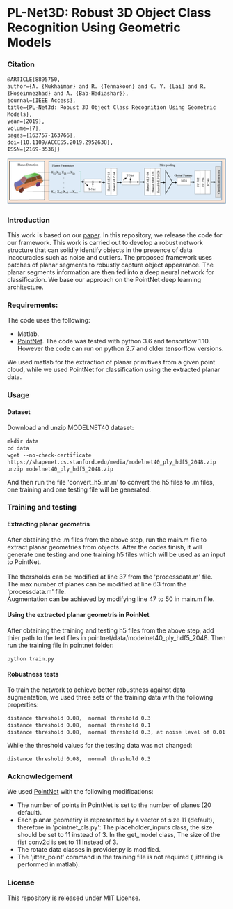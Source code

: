 # PL-Net3D: Robust 3D Object Class Recognition Using Geometric Models


### Citation
```
@ARTICLE{8895750,
author={A. {Mukhaimar} and R. {Tennakoon} and C. Y. {Lai} and R. {Hoseinnezhad} and A. {Bab-Hadiashar}},
journal={IEEE Access},
title={PL-Net3d: Robust 3D Object Class Recognition Using Geometric Models},
year={2019},
volume={7},
pages={163757-163766},
doi={10.1109/ACCESS.2019.2952638},
ISSN={2169-3536}}
```


![main pic](architicture.png)


### Introduction

This work is based on our [paper](https://ieeexplore.ieee.org/abstract/document/8895750). In this repository, we release the code for our framework. This work is carried out to develop a robust network structure that can solidly identify objects in the presence of data inaccuracies such as noise and outliers. The proposed framework uses patches of planar segments to robustly capture object appearance. The planar segments information are then fed into a deep neural network for classification. We base our approach on the PointNet deep learning architecture.


### Requirements:
The code uses the following:
* Matlab.
* [PointNet](https://github.com/charlesq34/pointnet). The code was tested with python 3.6 and tensorflow 1.10. However the code can run on python 2.7 and older tensorflow versions. 

We used matlab for the extraction of planar primitives from a given point cloud, while we used PointNet for classification using the extracted planar data. 


### Usage

#### Dataset
Download and unzip MODELNET40 dataset:

```
mkdir data
cd data
wget --no-check-certificate https://shapenet.cs.stanford.edu/media/modelnet40_ply_hdf5_2048.zip
unzip modelnet40_ply_hdf5_2048.zip
```
And then run the file 'convert_h5_m.m' to convert the h5 files to .m files, one training and one testing file will be generated.

### Training and testing

#### Extracting planar geometris

After obtaining the .m files from the above step, run the main.m file to extract planar geometries from objects. After the codes finish, it will generate one testing and one training h5 files which will be used as an input to PointNet. <br/><br/>
The thersholds can be modified at line 37 from the 'processdata.m' file. <br/>
The max number of planes can be modified at line 63 from the 'processdata.m' file. <br/>
Augmentation can be achieved by modifying line 47 to 50 in main.m file. <br/>

#### Using the extracted planar geometris in PoinNet

After obtaining the training and testing h5 files from the above step, add thier path to the text files in pointnet/data/modelnet40_ply_hdf5_2048. Then run the training file in pointnet folder:
```
python train.py
```
#### Robustness tests

To train the network to achieve better robustness against data augmentation, we used three sets of the training data with the following properties:
```
distance threshold 0.08,  normal threshold 0.3
distance threshold 0.08,  normal threshold 0.1
distance threshold 0.08,  normal threshold 0.3, at noise level of 0.01
```
While the threshold values for the testing data was not changed:
```
distance threshold 0.08,  normal threshold 0.3
```


### Acknowledgement
We used [PointNet](https://github.com/charlesq34/pointnet) with the following modifications:

* The number of points in PointNet is set to the number of planes (20 default).
* Each planar geometiry is represneted by a vector of size 11 (default), therefore in 'pointnet_cls.py': The placeholder_inputs class, the size should be set to 11 instead of 3. In the get_model class, The size of the fist conv2d is set to 11 instead of 3.
* The rotate data classes in provider.py is modified.   
* The 'jitter_point' command in the training file is not required ( jittering is performed in matlab).

### License
This repository is released under MIT License.
